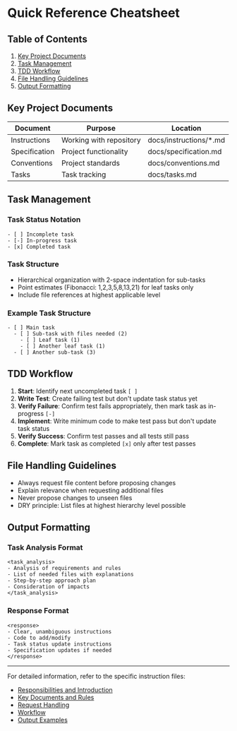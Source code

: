 # Quick Reference Cheatsheet

## Table of Contents
1. [Key Project Documents](#key-project-documents)
2. [Task Management](#task-management)
3. [TDD Workflow](#tdd-workflow)
4. [File Handling Guidelines](#file-handling-guidelines)
5. [Output Formatting](#output-formatting)

## Key Project Documents

| Document      | Purpose                 | Location               |
|---------------|-------------------------|------------------------|
| Instructions  | Working with repository | docs/instructions/*.md |
| Specification | Project functionality   | docs/specification.md  |
| Conventions   | Project standards       | docs/conventions.md    |
| Tasks         | Task tracking           | docs/tasks.md          |

## Task Management

### Task Status Notation
```
- [ ] Incomplete task
- [-] In-progress task 
- [x] Completed task
```

### Task Structure
- Hierarchical organization with 2-space indentation for sub-tasks
- Point estimates (Fibonacci: 1,2,3,5,8,13,21) for leaf tasks only
- Include file references at highest applicable level

### Example Task Structure
```
- [ ] Main task
  - [ ] Sub-task with files needed (2)
    - [ ] Leaf task (1)
    - [ ] Another leaf task (1)
  - [ ] Another sub-task (3)
```

## TDD Workflow

1. **Start**: Identify next uncompleted task `[ ]`
2. **Write Test**: Create failing test but don't update task status yet
3. **Verify Failure**: Confirm test fails appropriately, then mark task as in-progress `[-]`
4. **Implement**: Write minimum code to make test pass but don't update task status
5. **Verify Success**: Confirm test passes and all tests still pass
6. **Complete**: Mark task as completed `[x]` only after test passes

## File Handling Guidelines

- Always request file content before proposing changes
- Explain relevance when requesting additional files
- Never propose changes to unseen files
- DRY principle: List files at highest hierarchy level possible

## Output Formatting

### Task Analysis Format
```
<task_analysis>
- Analysis of requirements and rules
- List of needed files with explanations
- Step-by-step approach plan
- Consideration of impacts
</task_analysis>
```

### Response Format
```
<response>
- Clear, unambiguous instructions
- Code to add/modify
- Task status update instructions
- Specification updates if needed
</response>
```

---

For detailed information, refer to the specific instruction files:
- [Responsibilities and Introduction](01_responsibilities_and_introduction.md)
- [Key Documents and Rules](02_documents_and_rules.md)
- [Request Handling](03_request_handling.md)
- [Workflow](04_workflow.md)
- [Output Examples](05_output_examples.md)
